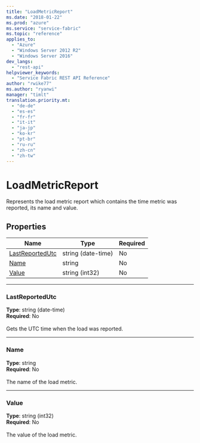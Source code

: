 ```yaml
---
title: "LoadMetricReport"
ms.date: "2018-01-22"
ms.prod: "azure"
ms.service: "service-fabric"
ms.topic: "reference"
applies_to: 
  - "Azure"
  - "Windows Server 2012 R2"
  - "Windows Server 2016"
dev_langs: 
  - "rest-api"
helpviewer_keywords: 
  - "Service Fabric REST API Reference"
author: "rwike77"
ms.author: "ryanwi"
manager: "timlt"
translation.priority.mt: 
  - "de-de"
  - "es-es"
  - "fr-fr"
  - "it-it"
  - "ja-jp"
  - "ko-kr"
  - "pt-br"
  - "ru-ru"
  - "zh-cn"
  - "zh-tw"
---
```

# LoadMetricReport

Represents the load metric report which contains the time metric was reported, its name and value.

## Properties

| Name | Type | Required |
| --- | --- | --- |
| [LastReportedUtc](#lastreportedutc) | string (date-time) | No |
| [Name](#name) | string | No |
| [Value](#value) | string (int32) | No |

____
### LastReportedUtc
__Type__: string (date-time) <br/>
__Required__: No<br/>
<br/>
Gets the UTC time when the load was reported.

____
### Name
__Type__: string <br/>
__Required__: No<br/>
<br/>
The name of the load metric.

____
### Value
__Type__: string (int32) <br/>
__Required__: No<br/>
<br/>
The value of the load metric.
